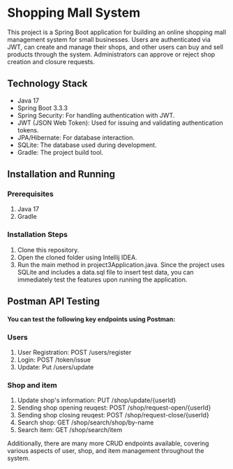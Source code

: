 # Shopping Mall System

This project is a Spring Boot application for building an online shopping mall management system for small businesses. Users are authenticated via JWT, can create and manage their shops, and other users can buy and sell products through the system. Administrators can approve or reject shop creation and closure requests.

## Technology Stack
- Java 17
- Spring Boot 3.3.3
- Spring Security: For handling authentication with JWT.
- JWT (JSON Web Token): Used for issuing and validating authentication tokens.
- JPA/Hibernate: For database interaction.
- SQLite: The database used during development.
- Gradle: The project build tool.

## Installation and Running
### Prerequisites
 1. Java 17
 2. Gradle
### Installation Steps
 1. Clone this repository.
 2. Open the cloned folder using Intellij IDEA.
 3. Run the main method in project3Application.java.
Since the project uses SQLite and includes a data.sql file to insert test data, you can immediately test the features upon running the application.

## Postman API Testing
#### You can test the following key endpoints using Postman:
### Users
1. User Registration: POST /users/register
2. Login: POST /token/issue
3. Update: Put /users/update

### Shop and item 
1. Update shop's information: PUT /shop/update/{userId}
2. Sending shop opening reuqest: POST /shop/request-open/{userId}
3. Sending shop closing reuqest: POST /shop/request-close/{userId}
4. Search shop: GET /shop/search/shop/by-name
5. Search item: GET /shop/search/item

Additionally, there are many more CRUD endpoints available, covering various aspects of user, shop, and item management throughout the system.



